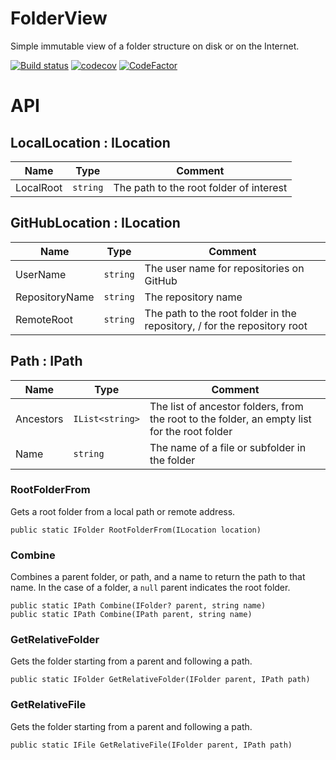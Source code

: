 # FolderView

Simple immutable view of a folder structure on disk or on the Internet.

[![Build status](https://ci.appveyor.com/api/projects/status/xewan6agkbf4u3xe?svg=true)](https://ci.appveyor.com/project/dlebansais/folderview) [![codecov](https://codecov.io/gh/dlebansais/FolderView/branch/master/graph/badge.svg?token=ZDdGWyk2Qb)](https://codecov.io/gh/dlebansais/FolderView) [![CodeFactor](https://www.codefactor.io/repository/github/dlebansais/folderview/badge)](https://www.codefactor.io/repository/github/dlebansais/folderview)

# API

## LocalLocation : ILocation

| Name      | Type     | Comment                                 |
|-----------|----------|-----------------------------------------|
| LocalRoot | `string` | The path to the root folder of interest |

## GitHubLocation : ILocation

| Name           | Type     | Comment                                                                  |
|----------------|----------|--------------------------------------------------------------------------|
| UserName       | `string` | The user name for repositories on GitHub                                 |
| RepositoryName | `string` | The repository name                                                      |
| RemoteRoot     | `string` | The path to the root folder in the repository, / for the repository root |

## Path : IPath

| Name      | Type            | Comment                                                                                      |
|-----------|-----------------|----------------------------------------------------------------------------------------------|
| Ancestors | `IList<string>` | The list of ancestor folders, from the root to the folder, an empty list for the root folder |
| Name      | `string`        | The name of a file or subfolder in the folder                                                |

### RootFolderFrom
Gets a root folder from a local path or remote address.

`public static IFolder RootFolderFrom(ILocation location)`

### Combine
Combines a parent folder, or path, and a name to return the path to that name. In the case of a folder, a `null` parent indicates the root folder.

`public static IPath Combine(IFolder? parent, string name)`<br/>
`public static IPath Combine(IPath parent, string name)`

### GetRelativeFolder
Gets the folder starting from a parent and following a path.

`public static IFolder GetRelativeFolder(IFolder parent, IPath path)`

### GetRelativeFile
Gets the folder starting from a parent and following a path.

`public static IFile GetRelativeFile(IFolder parent, IPath path)`




